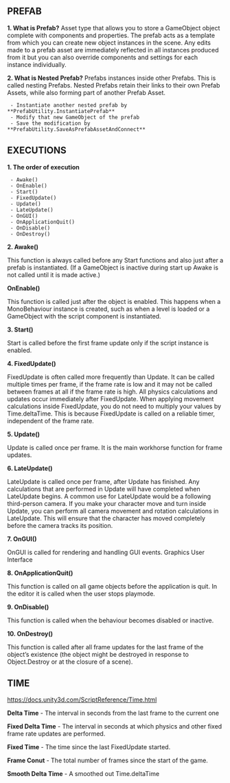 ## PREFAB

**1. What is Prefab?**
Asset type that allows you to store a GameObject object complete with components and properties. The prefab acts as a template from which you can create new object instances in the scene. 
Any edits made to a prefab asset are immediately reflected in all instances produced from it but you can also override components and settings for each instance individually.

**2. What is Nested Prefab?**
Prefabs instances inside other Prefabs. This is called nesting Prefabs. 
Nested Prefabs retain their links to their own Prefab Assets, while also forming part of another Prefab Asset.

     - Instantiate another nested prefab by **PrefabUtility.InstantiatePrefab**
     - Modify that new GameObject of the prefab
     - Save the modification by **PrefabUtility.SaveAsPrefabAssetAndConnect**

## EXECUTIONS

**1. The order of execution**

     - Awake()
     - OnEnable()
     - Start()
     - FixedUpdate()
     - Update()
     - LateUpdate()
     - OnGUI()
     - OnApplicationQuit()
     - OnDisable()
     - OnDestroy()
     

**2. Awake()**

This function is always called before any Start functions and also just after a prefab is instantiated. 
(If a GameObject is inactive during start up Awake is not called until it is made active.)


**OnEnable()**

This function is called just after the object is enabled. 
This happens when a MonoBehaviour instance is created, such as when a level is loaded or a GameObject with the script component is instantiated.


**3. Start()**

Start is called before the first frame update only if the script instance is enabled.


**4. FixedUpdate()**

FixedUpdate is often called more frequently than Update. 
It can be called multiple times per frame, if the frame rate is low and it may not be called between frames at all if the frame rate is high. 
All physics calculations and updates occur immediately after FixedUpdate. 
When applying movement calculations inside FixedUpdate, you do not need to multiply your values by Time.deltaTime. 
This is because FixedUpdate is called on a reliable timer, independent of the frame rate.


**5. Update()**

Update is called once per frame. It is the main workhorse function for frame updates.


**6. LateUpdate()**

LateUpdate is called once per frame, after Update has finished. 
Any calculations that are performed in Update will have completed when LateUpdate begins. 
A common use for LateUpdate would be a following third-person camera. 
If you make your character move and turn inside Update, you can perform all camera movement and rotation calculations in LateUpdate. 
This will ensure that the character has moved completely before the camera tracks its position.


**7. OnGUI()**

OnGUI is called for rendering and handling GUI events. Graphics User Interface


**8. OnApplicationQuit()**

This function is called on all game objects before the application is quit. In the editor it is called when the user stops playmode.


**9. OnDisable()**

This function is called when the behaviour becomes disabled or inactive.


**10. OnDestroy()**

This function is called after all frame updates for the last frame of the object’s existence (the object might be destroyed in response to Object.Destroy or at the closure of a scene).

## TIME

https://docs.unity3d.com/ScriptReference/Time.html

**Delta Time** - The interval in seconds from the last frame to the current one

**Fixed Delta Time** - The interval in seconds at which physics and other fixed frame rate updates are performed.

**Fixed Time** - The time since the last FixedUpdate started.

**Frame Conut** - The total number of frames since the start of the game.

**Smooth Delta Time** - A smoothed out Time.deltaTime

